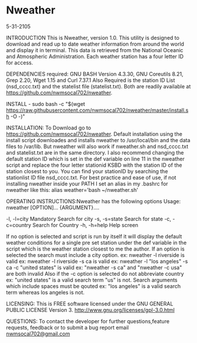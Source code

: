 Nweather
========
5-31-2105

INTRODUCTION
This is Nweather, version 1.0. This utility is designed to download and read up to date weather information from around the world and display it in terminal. This data is retrieved from the National Oceanic and Atmospheric Administration. Each weather station has a four letter ID for access.

DEPENDENCIES required: GNU BASH Version 4.3.30, GNU Coreutils 8.21, Grep 2.20, Wget 1.15 and Curl 7.37.1
Also Required is the station ID List (nsd_cccc.txt) and the statelist file (statelist.txt). Both are readily available at https://github.com/nwmsocal702/nweather.

INSTALL - sudo bash -c "$(wget https://raw.githubusercontent.com/nwmsocal702/nweather/master/install.sh -O -)"


INSTALLATION: To Download go to https://github.com/nwmsocal702/nweather. Default installation using the install script downloades and installs nweather to /usr/local/bin and the data files to /var/lib. But nweather will also work if nweather.sh and nsd_cccc.txt and statelist.txt are in the same directory. I also recommend changing the default station ID which is set in the def variable on line 11 in the nweather script and replace the four letter stationid KSBD with the station ID of the station closest to you. You can find your stationID by searching the stationlist ID file nsd_cccc.txt.
For best practice and ease of use, if not installing nweather inside your PATH I set an alias in my .bashrc for nweather
like this: alias weather='bash ~/nweather.sh' 

OPERATING INSTRUCTIONS:Nweather has the following options
Usage: nweather [OPTION]... {ARGUMENT}....

-l, -l=city Mandatory        Search for city
-s, -s=state                 Search for state
-c, -c=country               Search for Country
-h, -h=help                  Help screen

If no option is selected and script is run by itself it will display the default weather conditions for a single pre set station under the def variable in the script which is the weather station closest to me the author.
If an option is selected the search must include a city option.
ex: nweather -l riverside is valid
ex: nweather -l riverside -s ca is valid
ex: nweather -l "los angeles" -s ca -c "united states" is valid
ex: "nweather -s ca"  and "nweather -c usa" are both invalid
Also if the -c option is selected do not abbreviate country
ex: "united states" is a valid search term "us" is not.
Search arguments which include spaces must be qouted
ex: "los angeles" is a valid search term whereas los angeles is not.

LICENSING: This is FREE software licensed under the GNU GENERAL PUBLIC LICENSE Version 3.  http://www.gnu.org/licenses/gpl-3.0.html 

QUESTIONS: To contact the developer for further questions,feature requests, feedback or to submit a bug report email nwmsocal702@gmail.com


